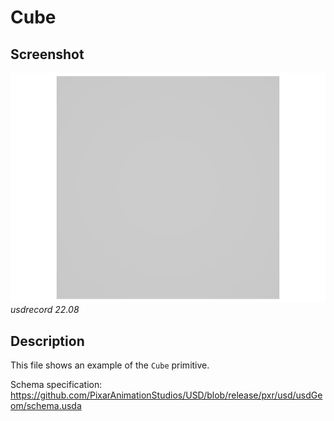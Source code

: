 # Cube

## Screenshot

![screenshot](screenshots/cube_usdrecord_22.08.png)
_usdrecord 22.08_

## Description

This file shows an example of the `Cube` primitive.

Schema specification: <https://github.com/PixarAnimationStudios/USD/blob/release/pxr/usd/usdGeom/schema.usda>
